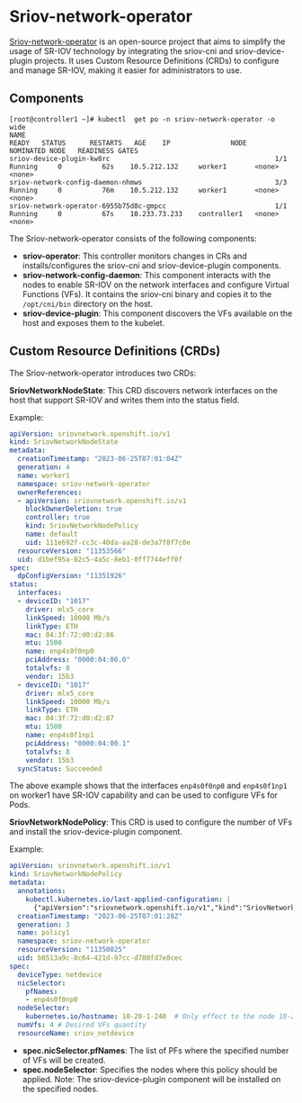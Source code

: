 # Sriov-network-operator

[Sriov-network-operator](https://github.com/k8snetworkplumbingwg/sriov-network-operator) is an open-source project that aims to simplify the usage of SR-IOV technology by integrating the sriov-cni and sriov-device-plugin projects. It uses Custom Resource Definitions (CRDs) to configure and manage SR-IOV, making it easier for administrators to use.

## Components

```shell
[root@controller1 ~]# kubectl  get po -n sriov-network-operator -o wide
NAME                                                              READY   STATUS      RESTARTS   AGE    IP               NODE          NOMINATED NODE   READINESS GATES
sriov-device-plugin-kw8rc                                         1/1     Running     0          62s    10.5.212.132     worker1       <none>           <none>
sriov-network-config-daemon-nhmws                                 3/3     Running     0          76m    10.5.212.132     worker1       <none>           <none>
sriov-network-operator-6955b75d8c-gmpcc                           1/1     Running     0          67s    10.233.73.233    controller1   <none>           <none>
```

The Sriov-network-operator consists of the following components:

- **sriov-operator**: This controller monitors changes in CRs and installs/configures the sriov-cni and sriov-device-plugin components.
- **sriov-network-config-daemon**: This component interacts with the nodes to enable SR-IOV on the network interfaces and configure Virtual Functions (VFs). It contains the sriov-cni binary and copies it to the `/opt/cni/bin` directory on the host.
- **sriov-device-plugin**: This component discovers the VFs available on the host and exposes them to the kubelet.

## Custom Resource Definitions (CRDs)

The Sriov-network-operator introduces two CRDs:

**SriovNetworkNodeState**: This CRD discovers network interfaces on the host that support SR-IOV and writes them into the status field.

Example:

```yaml
apiVersion: sriovnetwork.openshift.io/v1
kind: SriovNetworkNodeState
metadata:
  creationTimestamp: "2023-06-25T07:01:04Z"
  generation: 4
  name: worker1
  namespace: sriov-network-operator
  ownerReferences:
  - apiVersion: sriovnetwork.openshift.io/v1
    blockOwnerDeletion: true
    controller: true
    kind: SriovNetworkNodePolicy
    name: default
    uid: 111e692f-cc3c-40da-aa28-de3a7f8f7c0e
  resourceVersion: "11353566"
  uid: d1bef95a-82c5-4a5c-8eb1-0ff7744eff0f
spec:
  dpConfigVersion: "11351926"
status:
  interfaces:
  - deviceID: "1017"
    driver: mlx5_core
    linkSpeed: 10000 Mb/s
    linkType: ETH
    mac: 04:3f:72:d0:d2:86
    mtu: 1500
    name: enp4s0f0np0
    pciAddress: "0000:04:00.0"
    totalvfs: 8
    vendor: 15b3
  - deviceID: "1017"
    driver: mlx5_core
    linkSpeed: 10000 Mb/s
    linkType: ETH
    mac: 04:3f:72:d0:d2:87
    mtu: 1500
    name: enp4s0f1np1
    pciAddress: "0000:04:00.1"
    totalvfs: 8
    vendor: 15b3
  syncStatus: Succeeded
```

The above example shows that the interfaces `enp4s0f0np0` and `enp4s0f1np1` on worker1 have SR-IOV capability and can be used to configure VFs for Pods.

**SriovNetworkNodePolicy**: This CRD is used to configure the number of VFs and install the sriov-device-plugin component.

Example:

```yaml
apiVersion: sriovnetwork.openshift.io/v1
kind: SriovNetworkNodePolicy
metadata:
  annotations:
    kubectl.kubernetes.io/last-applied-configuration: |
      {"apiVersion":"sriovnetwork.openshift.io/v1","kind":"SriovNetworkNodePolicy","metadata":{"annotations":{},"name":"policy1","namespace":"sriov-network-operator"},"spec":{"deviceType":"netdevice","nicSelector":{"pfNames":["enp4s0f0np0"],"vendor":"15b3"},"nodeSelector":{"kubernetes.io/os":"linux"},"numVfs":4,"resourceName":"sriov_netdevice"}}
  creationTimestamp: "2023-06-25T07:01:28Z"
  generation: 3
  name: policy1
  namespace: sriov-network-operator
  resourceVersion: "11350025"
  uid: b0513a9c-8c64-421d-97cc-d780fd7e8cec
spec:
  deviceType: netdevice
  nicSelector:
    pfNames:
    - enp4s0f0np0
  nodeSelector:
    kubernetes.io/hostname: 10-20-1-240  # Only effect to the node 10-20-1-240
  numVfs: 4 # Desired VFs quantity
  resourceName: sriov_netdevice
```

- **spec.nicSelector.pfNames**: The list of PFs where the specified number of VFs will be created.
- **spec.nodeSelector**: Specifies the nodes where this policy should be applied. Note: The sriov-device-plugin component will be installed on the specified nodes.
